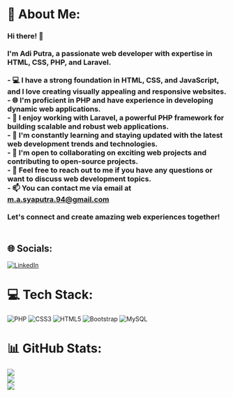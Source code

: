 # 💫 About Me:
### Hi there! 👋<br><br>I'm Adi Putra, a passionate web developer with expertise in HTML, CSS, PHP, and Laravel.<br><br>- 💻 I have a strong foundation in HTML, CSS, and JavaScript, and I love creating visually appealing and responsive websites.<br>- 🌐 I'm proficient in PHP and have experience in developing dynamic web applications.<br>- 🚀 I enjoy working with Laravel, a powerful PHP framework for building scalable and robust web applications.<br>- 🌱 I'm constantly learning and staying updated with the latest web development trends and technologies.<br>- 👯 I'm open to collaborating on exciting web projects and contributing to open-source projects.<br>- 💬 Feel free to reach out to me if you have any questions or want to discuss web development topics.<br>- 📫 You can contact me via email at m.a.syaputra.94@gmail.com<br><br>Let's connect and create amazing web experiences together!<br><br>


## 🌐 Socials:
[![LinkedIn](https://img.shields.io/badge/LinkedIn-%230077B5.svg?logo=linkedin&logoColor=white)](https://linkedin.com/in/https://www.linkedin.com/in/adptra01/) 

# 💻 Tech Stack:
![PHP](https://img.shields.io/badge/php-%23777BB4.svg?style=for-the-badge&logo=php&logoColor=white) ![CSS3](https://img.shields.io/badge/css3-%231572B6.svg?style=for-the-badge&logo=css3&logoColor=white) ![HTML5](https://img.shields.io/badge/html5-%23E34F26.svg?style=for-the-badge&logo=html5&logoColor=white) ![Bootstrap](https://img.shields.io/badge/bootstrap-%23563D7C.svg?style=for-the-badge&logo=bootstrap&logoColor=white) ![MySQL](https://img.shields.io/badge/mysql-%2300f.svg?style=for-the-badge&logo=mysql&logoColor=white)
# 📊 GitHub Stats:
![](https://github-readme-stats.vercel.app/api?username=adptra01&theme=dark&hide_border=true&include_all_commits=true&count_private=true)<br/>
![](https://github-readme-streak-stats.herokuapp.com/?user=adptra01&theme=dark&hide_border=true)<br/>
![](https://github-readme-stats.vercel.app/api/top-langs/?username=adptra01&theme=dark&hide_border=true&include_all_commits=true&count_private=true&layout=compact)

<!-- Proudly created with GPRM ( https://gprm.itsvg.in ) -->
